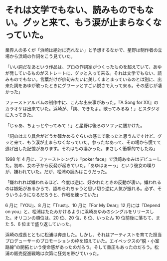 # それは文学でもない、読みものでもない。グッと来て、もう涙が止まらなくなっていた。

業界人の多くが「浜崎は絶対に売れない」と予想するなかで、星野は制作者の立場から浜崎の作詞をこう見ていた。

「いい詞だなあという作品は、プロの作詞家がつくったものを超えていて、あゆが発しているものがストレートに、グッと入って来る。それは文学でもない、読みものでもない。言葉だけが俳句みたいに美しくまとまっているのとは別に、出来た詞をあゆが歌ったときにグワーッとすごい鋭さで入って来る。その感じが凄かった」

ファーストアルバムの制作中に、こんな出来事があった。『A Song for XX』のカラオケは出来ていた。浜崎が、「詞、できたよ。歌ってみるね！」とスタジオに入ってきた。

「じゃあ、ちょっとやってみて！」と星野は後ろのソファに腰かけた。

「詞のはまり具合がどうか確かめるぐらいの感じで歌ったと思うんですけど、グッと来て、もう涙が止まらなくなっていた。参ったなあって、その場から慌てて逃げ出した記憶があります。それはもの凄かった。まさしく衝撃的でしたね」

1998 年 4 月に、ファーストシングル『poker face』で浜崎あゆみはデビューした。初め、女の子から反発が起きていた。「あゆはぁーっ」という彼女の喋りが、嫌われていた。だが、松浦の読みはこうだった。

「嫌われれば嫌われるほど、今度は逆に、好かれたときの反動が凄い。嫌われるのは嫉妬があるからで、認められちゃうと思い切り逆に人気が振れる。必ず、そういうふうになるだろうと、作戦を練っていた」

6 月に『YOU』、8 月に「Trust』、10 月に『For My Dear』12 月には『Depend on you』と、松浦はたたみかけるように浜崎あゆみのシングルをリリースした。オリコンの順位は、20 位、20 位、8 位、いったん 10 位前後に落ちて、また 5、6 位まで盛り返していった。

浜崎の成長とともに松浦は奔走した。しかし、それはアーティストを育てた担当プロデューサーのプロモーションの枠を超えていた。エイベックスの“脱・小室路線”の開拓という使命感があったのだろう。そして重圧もあったのだろう。松浦の販売促進戦略は次第に狂気を帯びていった。
